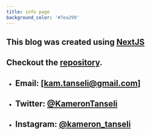 ```yaml
---
title: info page
background_color: '#7ea299'
---
```

## This blog was created using [NextJS](https://nextjs.org/) 

## Checkout the [repository](https://github.com/kamerontanseli/kamerontanseli.github.io/tree/version_2).

- ## Email: [kam.tanseli@gmail.com]
- ## Twitter: [@KameronTanseli](https://twitter.com/KameronTanseli)
- ## Instagram: [@kameron_tanseli](https://instagram.com/kameron_tanseli)